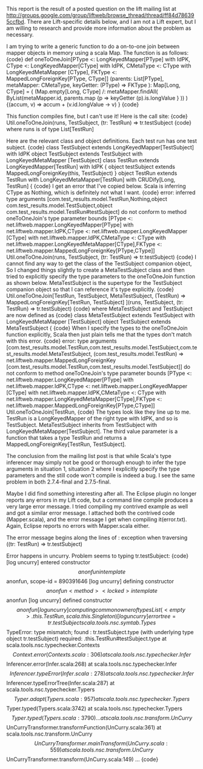 This report is the result of a posted question on the lift mailing list at http://groups.google.com/group/liftweb/browse_thread/thread/ff84d786395ccfbd. There are Lift-specific details below, and I am not a Lift expert, but I am willing to research and provide more information about the problem as necessary.

I am trying to write a generic function to do a on-to-one join between
mapper objects in memory using a scala Map. The function is as follows:
{code}
  def oneToOneJoin[PType <: LongKeyedMapper[PType] with IdPK,
                   CType <: LongKeyedMapper[CType] with IdPK,
                   CMetaType <: CType with LongKeyedMetaMapper
[CType],
                   FKType <: MappedLongForeignKey[PType, CType]]
  (parents: List[PType], metaMapper: CMetaType, keyGetter: (PType) =>
FKType ):
  Map[Long, CType] = {
    (Map.empty[Long, CType] /: metaMapper.findAll(
          ByList(metaMapper.id, parents.map {p => keyGetter
(p).is.longValue } ))
          ) {(accum, v) => accum + (v.id.longValue -> v) }
{code}

This function compiles fine, but I can't use it! Here is the call
site:
{code}
Util.oneToOneJoin(runs, TestSubject, (tr: TestRun) => tr.testSubject
{code}
  where runs is of type List[TestRun]

Here are the relevant class and object definitions.
Each test run has one test subject.
{code}
  class TestSubject extends LongKeyedMapper[TestSubject] with IdPK
  object TestSubject extends TestSubject with LongKeyedMetaMapper
[TestSubject]
  class TestRun extends LongKeyedMapper[TestRun] with IdPK {
      object testSubject extends MappedLongForeignKey(this,
TestSubject)
   }
  object TestRun extends TestRun with LongKeyedMetaMapper[TestRun]
with CRUDify[Long, TestRun] {
{code}
I get an error that I've copied below. Scala is inferring CType as Nothing, which is definitely not
what I want.
{code}
error: inferred type arguments
[com.test_results.model.TestRun,Nothing,object
com.test_results.model.TestSubject,object
com.test_results.model.TestRun#testSubject] do not conform to method
oneToOneJoin's type parameter bounds [PType <:
net.liftweb.mapper.LongKeyedMapper[PType] with
net.liftweb.mapper.IdPK,CType <: net.liftweb.mapper.LongKeyedMapper
[CType] with net.liftweb.mapper.IdPK,CMetaType <: CType with
net.liftweb.mapper.LongKeyedMetaMapper[CType],FKType <:
net.liftweb.mapper.MappedLongForeignKey[PType,CType]]
    Util.oneToOneJoin(runs, TestSubject, (tr: TestRun) =>
tr.testSubject)
{code}
I cannot find any way to get the class of the TestSubject companion
object, So I changed things slightly to create a MetaTestSubject class and
then tried to explicitly specify the type parameters to the
oneToOneJoin function as shown below. MetaTestSubject is the supertype
for the TestSubject companion object so that I can reference it's type
explicitly.
{code}
  Util.oneToOneJoin[TestRun,
                    TestSubject,
                    MetaTestSubject,
                    (TestRun) => MappedLongForeignKey[TestRun,
TestSubject]
  ](runs, TestSubject, (tr: TestRun) => tr.testSubject)
{code}
  where MetaTestSubject and TestSubject are now defined as
{code}
    class MetaTestSubject extends TestSubject with LongKeyedMetaMapper
[TestSubject]
    object TestSubject extends MetaTestSubject {
{code}
When I specify the types to the oneToOneJoin function explicitly,
Scala then just plain tells me that the types don't match with this
error.
{code}
 error: type arguments
[com.test_results.model.TestRun,com.test_results.model.TestSubject,com.test_results.model.MetaTestSubject,
(com.test_results.model.TestRun) =>
net.liftweb.mapper.MappedLongForeignKey
[com.test_results.model.TestRun,com.test_results.model.TestSubject]]
do not conform to method oneToOneJoin's type parameter bounds [PType
<: net.liftweb.mapper.LongKeyedMapper[PType] with
net.liftweb.mapper.IdPK,CType <: net.liftweb.mapper.LongKeyedMapper
[CType] with net.liftweb.mapper.IdPK,CMetaType <: CType with
net.liftweb.mapper.LongKeyedMetaMapper[CType],FKType <:
net.liftweb.mapper.MappedLongForeignKey[PType,CType]]
      Util.oneToOneJoin[TestRun,
{code}
The types look like they line up to me. TestRun is a LongKeyedMapper
of the right type with IdPK, and so is TestSubject. MetaTestSubject
inherits from TestSubject with LongKeyedMetaMapper[TestSubject]. The
third value parameter is a function that takes a type TestRun and returns a
MappedLongForeignKey[TestRun, TestSubject].

The conclusion from the mailing list post is that while Scala's type inferencer may simply not be good or thorough enough to infer the type arguments in situation 1, situation 2 where I explicitly specify the type parameters and the still code won't compile is indeed a bug. I see the same problem in both 2.7.4-final and 2.7.5-final. 


Maybe I did find something interesting after all. The Eclipse plugin no longer reports any errors in my Lift code, but a command line compile produces a very large error message. I tried compiling my contrived example as well and got a similar error message. I attached both the contrived code (Mapper.scala), and the error message I get when compiling it(error.txt). Again, Eclipse reports no errors with Mapper.scala either. 

The error message begins along the lines of :
exception when traversing ((tr: TestRun) => tr.testSubject)


Error happens in uncurry. Problem seems to typing tr.testSubject:
{code}
[log uncurry] entered constructor $$anonfun in template $$anonfun, scope-id = 890391646
[log uncurry] defining constructor $$anonfun<method> <locked> in template $$anonfun
[log uncurry] defined constructor $$anonfun
[log uncurry] computing common owner of types List(<empty>.this.TestRun, scala.this.Singleton)
[log uncurry] error tree = tr.testSubject
scala.tools.nsc.symtab.Types$$TypeError: type mismatch;
 found   : tr.testSubject.type (with underlying type object tr.testSubject)
 required: <empty>.this.TestRun#testSubject.type
	at scala.tools.nsc.typechecker.Contexts$$Context.error(Contexts.scala:306)
	at scala.tools.nsc.typechecker.Infer$$Inferencer.error(Infer.scala:268)
	at scala.tools.nsc.typechecker.Infer$$Inferencer.typeError(Infer.scala:278)
	at scala.tools.nsc.typechecker.Infer$$Inferencer.typeErrorTree(Infer.scala:287)
	at scala.tools.nsc.typechecker.Typers$$Typer.adapt(Typers.scala:957)
	at scala.tools.nsc.typechecker.Typers$$Typer.typed(Typers.scala:3742)
	at scala.tools.nsc.typechecker.Typers$$Typer.typed(Typers.scala:3790)
        ...
	at scala.tools.nsc.transform.UnCurry$$UnCurryTransformer.transformFunction(UnCurry.scala:361)
	at scala.tools.nsc.transform.UnCurry$$UnCurryTransformer.mainTransform(UnCurry.scala:559)
	at scala.tools.nsc.transform.UnCurry$$UnCurryTransformer.transform(UnCurry.scala:149)
        ...
{code}
